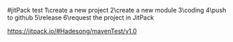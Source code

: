 #jitPack  test
1\create  a  new project
2\create a new module
3\coding
4\push to github
5\release
6\request the project in JitPack

https://jitpack.io/#Hadesong/mavenTest/v1.0
